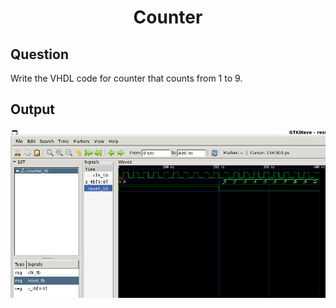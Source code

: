 <div align = 'Center'>
<h1> Counter </h1>
</div>

## Question
Write the VHDL code for counter that counts from 1 to 9.

## Output
![fulladder_tb](/counter/counter.png)